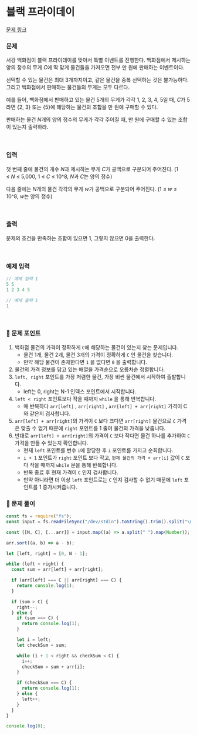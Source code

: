 # **블랙 프라이데이**

[문제 링크](https://www.acmicpc.net/problem/18114)

### 문제

서강 백화점이 블랙 프라이데이를 맞아서 특별 이벤트를 진행한다. 백화점에서 제시하는 양의 정수의 무게 *C*에 딱 맞게 물건들을 가져오면 전부 만 원에 판매하는 이벤트이다.

선택할 수 있는 물건은 최대 3개까지이고, 같은 물건을 중복 선택하는 것은 불가능하다. 그리고 백화점에서 판매하는 물건들의 무게는 모두 다르다.

예를 들어, 백화점에서 판매하고 있는 물건 5개의 무게가 각각 1, 2, 3, 4, 5일 때, *C*가 5라면 {2, 3} 또는 {5}에 해당하는 물건의 조합을 만 원에 구매할 수 있다.

판매하는 물건 *N*개의 양의 정수의 무게가 각각 주어질 때, 만 원에 구매할 수 있는 조합이 있는지 출력하라.

<br/>

### 입력

첫 번째 줄에 물건의 개수 *N*과 제시하는 무게 *C*가 공백으로 구분되어 주어진다. (1 ≤ *N* ≤ 5,000, 1 ≤ *C* ≤ 10^8, *N*과 *C*는 양의 정수)

다음 줄에는 *N*개의 물건 각각의 무게 *w*가 공백으로 구분되어 주어진다. (1 ≤ *w* ≤ 10^8, *w*는 양의 정수)

<br/>

### 출력

문제의 조건을 만족하는 조합이 있으면 1, 그렇지 않으면 0을 출력한다.

<br/>

### 예제 입력

```jsx
// 예제 입력 1
5 5
1 2 3 4 5

// 예제 출력 1
1
```

<br/>

### 📕 문제 포인트

1. 백화점 물건의 가격이 정확하게 `C`에 해당하는 물건이 있는지 찾는 문제입니다.
   - 물건 1개, 물건 2개, 물건 3개의 가격이 정확하게 `C` 인 물건을 찾습니다.
   - 만약 해당 물건이 존재한다면 `1` 을 없다면 `0` 을 출력합니다.
2. 물건의 가격 정보를 담고 있는 배열을 가격순으로 오름차순 정렬합니다.
3. `left, right` 포인트를 가장 저렴한 물건, 가장 비싼 물건에서 시작하여 출발합니다.
   - left는 0, right는 N-1 인덱스 포인트에서 시작합니다.
4. `left < right` 포인트보다 작을 때까지 `while` 을 통해 반복합니다.
   - 매 반복하다 `arr[left]` , `arr[right]` , `arr[left] + arr[right]` 가격이 C와 같은지 검사합니다.
5. `arr[left] + arr[right]`의 가격이 `C` 보다 크다면 `arr[right]` 물건으로 `C` 가격은 맞출 수 없기 때문에 `right` 포인트를 1 줄여 물건의 가격을 낮춥니다.
6. 반대로 `arr[left] + arr[right]`의 가격이 `C` 보다 작다면 물건 하나를 추가하여 `C` 가격을 만들 수 있는지 확인합니다.
   - 현재 `left` 포인트를 변수 `i`에 할당한 후 `i` 포인트를 가지고 순회합니다.
   - `i + 1` 포인트가 `right` 포인트 보다 작고, `현재 물건의 가격 + arr[i]` 값이 `C` 보다 작을 때까지 `while` 문을 통해 반복합니다.
   - 반복 종료 후 현재 가격이 `C` 인지 검사합니다.
   - 만약 아니라면 더 이상 `left` 포인트로는 `C` 인지 검사할 수 없기 때문에 `left` 포인트를 1 증가시켜줍니다.

### 📝 문제 풀이

```js
const fs = require("fs");
const input = fs.readFileSync("/dev/stdin").toString().trim().split("\n");

const [[N, C], [...arr]] = input.map((a) => a.split(" ").map(Number));

arr.sort((a, b) => a - b);

let [left, right] = [0, N - 1];

while (left < right) {
  const sum = arr[left] + arr[right];

  if (arr[left] === C || arr[right] === C) {
    return console.log(1);
  }

  if (sum > C) {
    right--;
  } else {
    if (sum === C) {
      return console.log(1);
    }

    let i = left;
    let checkSum = sum;

    while (i + 1 < right && checkSum < C) {
      i++;
      checkSum = sum + arr[i];
    }

    if (checkSum === C) {
      return console.log(1);
    } else {
      left++;
    }
  }
}

console.log(0);
```
